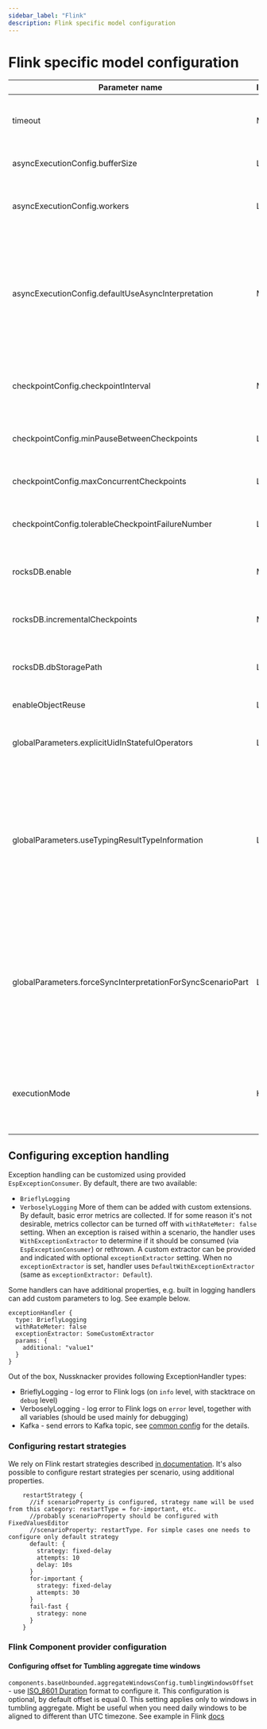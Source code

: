```yaml
---
sidebar_label: "Flink"
description: Flink specific model configuration
---
```


# Flink specific model configuration

| Parameter name                                              | Importance | Type     | Default value          | Description                                                                                                                                                                 |
|-------------------------------------------------------------|------------|----------|------------------------|-----------------------------------------------------------------------------------------------------------------------------------------------------------------------------|
| timeout                                                     | Medium     | duration | 10s                    | Timeout for invocation of scenario part (including enrichers)                                                                                                               |
| asyncExecutionConfig.bufferSize                             | Low        | int      | 200                    | Buffer size used for [async I/O](https://ci.apache.org/projects/flink/flink-docs-stable/docs/dev/datastream/operators/asyncio/)                                             |
| asyncExecutionConfig.workers                                | Low        | int      | 8                      | Number of workers for thread pool used with [async I/O](https://ci.apache.org/projects/flink/flink-docs-stable/docs/dev/datastream/operators/asyncio/)                      |
| asyncExecutionConfig.defaultUseAsyncInterpretation          | Medium     | boolean  | true                   | Should async I/O be used by scenarios by default - if you don't use many enrichers etc. you may consider setting this flag to false                                         |
| checkpointConfig.checkpointInterval                         | Medium     | duration | 10m                    | How often should checkpoints be performed by default                                                                                                                        |
| checkpointConfig.minPauseBetweenCheckpoints                 | Low        | duration | checkpointInterval / 2 | [Minimal pause](https://ci.apache.org/projects/flink/flink-docs-stable/docs/deployment/config/#execution-checkpointing-min-pause) between checkpoints                       |
| checkpointConfig.maxConcurrentCheckpoints                   | Low        | int      | 1                      | [Maximum concurrent checkpoints](https://ci.apache.org/projects/flink/flink-docs-stable/docs/deployment/config/#execution-checkpointing-max-concurrent-checkpoints) setting |
| checkpointConfig.tolerableCheckpointFailureNumber           | Low        | int      |                        | [Tolerable failed checkpoint](https://ci.apache.org/projects/flink/flink-docs-stable/docs/deployment/config/#execution-checkpointing-tolerable-failed-checkpoints) setting  |
| rocksDB.enable                                              | Medium     | boolean  | true                   | Enable RocksDB state backend support                                                                                                                                        |
| rocksDB.incrementalCheckpoints                              | Medium     | boolean  | true                   | Should incremental checkpoints be used                                                                                                                                      |
| rocksDB.dbStoragePath                                       | Low        | string   |                        | Allows to override RocksDB local data storage                                                                                                                               |
| enableObjectReuse                                           | Low        | boolean  | true                   | Should allow [object reuse](https://ci.apache.org/projects/flink/flink-docs-stable/docs/dev/execution/execution_configuration/)                                             |
| globalParameters.explicitUidInStatefulOperators             | Low        | boolean  | true                   | Should consistent [operator uuids](https://ci.apache.org/projects/flink/flink-docs-stable/docs/ops/upgrading/#matching-operator-state) be used                              |
| globalParameters.useTypingResultTypeInformation             | Low        | boolean  | true                   | Enables using Nussknacker additional typing information for state serialization. It makes serialization much faster, currently consider it as experimental                  |
| globalParameters.forceSyncInterpretationForSyncScenarioPart | Low        | boolean  | true                   | Forces synchronous interpretation for scenario parts that does not contain any services (enrichers, processors). Applies for scenarios with async enabled                   |
| executionMode                                               | High       | string   | streaming              | Sets [execution mode](https://ci.apache.org/projects/flink/flink-docs-stable/docs/dev/datastream/execution_mode). Allowed values: `streaming`, `batch`, `automatic`         |

<!-- TODO 
### KAFKA
-->

## Configuring exception handling

Exception handling can be customized using provided `EspExceptionConsumer`. By default, there are two available:

- `BrieflyLogging`
- `VerboselyLogging`
  More of them can be added with custom extensions. By default, basic error metrics are collected. If for some reason
  it's not desirable, metrics collector can be turned off with `withRateMeter: false` setting.
  When an exception is raised within a scenario, the handler uses `WithExceptionExtractor` to determine if it should be
  consumed
  (via `EspExceptionConsumer`) or rethrown. A custom extractor can be provided and indicated with
  optional `exceptionExtractor` setting.
  When no `exceptionExtractor` is set, handler uses `DefaultWithExceptionExtractor` (same
  as `exceptionExtractor: Default`).

Some handlers can have additional properties, e.g. built in logging handlers can add custom parameters to log. See
example below.

```
exceptionHandler {
  type: BrieflyLogging
  withRateMeter: false
  exceptionExtractor: SomeCustomExtractor
  params: {
    additional: "value1"
  }
}    
```

Out of the box, Nussknacker provides following ExceptionHandler types:

- BrieflyLogging - log error to Flink logs (on `info` level, with stacktrace on `debug` level)
- VerboselyLogging - log error to Flink logs on `error` level, together with all variables (should be used mainly for
  debugging)
- Kafka - send errors to Kafka topic, see [common config](../../integration/KafkaIntegration.md#exception-handling) for
  the details.

### Configuring restart strategies

We rely on Flink restart strategies
described [in documentation](https://nightlies.apache.org/flink/flink-docs-release-1.18/docs/ops/state/task_failure_recovery/).
It's also possible to configure restart strategies per scenario, using additional properties.

```
    restartStrategy {
      //if scenarioProperty is configured, strategy name will be used from this category: restartType = for-important, etc.
      //probably scenarioProperty should be configured with FixedValuesEditor
      //scenarioProperty: restartType. For simple cases one needs to configure only default strategy
      default: {
        strategy: fixed-delay
        attempts: 10
        delay: 10s
      }
      for-important {
        strategy: fixed-delay
        attempts: 30
      }
      fail-fast {
        strategy: none
      }
    }
```

### Flink Component provider configuration

#### Configuring offset for Tumbling aggregate time windows

`components.baseUnbounded.aggregateWindowsConfig.tumblingWindowsOffset` -
use [ISO_8601 Duration](https://en.wikipedia.org/wiki/ISO_8601#Durations) format to configure it.
This configuration is optional, by default offset is equal 0.
This setting applies only to windows in tumbling aggregate. Might be useful when you need daily windows to be aligned to
different than UTC timezone.
See example in
Flink [docs](https://nightlies.apache.org/flink/flink-docs-master/docs/dev/datastream/operators/windows/#tumbling-windows)
